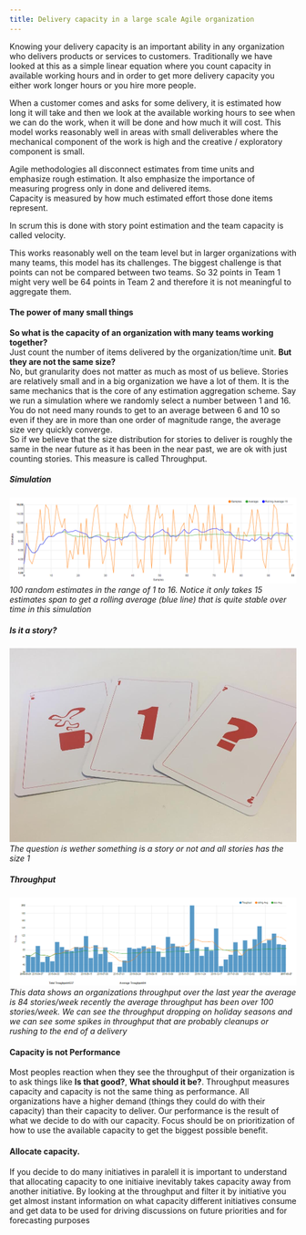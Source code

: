 ```yaml
---
title: Delivery capacity in a large scale Agile organization
---
```


Knowing your delivery capacity is an important ability in any organization who 
delivers products or services to customers. Traditionally we have looked at 
this as a simple linear equation where you count capacity in available working 
hours and in order to get more delivery capacity you either work longer hours or 
you hire more people.

When a customer comes and asks for some delivery, it is estimated how long it will
take and then we look at the available working hours to see when we can do the work, 
when it will be done and how much it will cost. This model works reasonably well in 
areas with small deliverables where the mechanical component of the work is high and 
the creative / exploratory component is small.  

Agile methodologies all disconnect estimates from time units and emphasize rough estimation.
It also emphasize the importance of measuring progress only in done and delivered items.  
Capacity is measured by how much estimated effort those done items represent.

In scrum this is done with story point estimation and the team capacity is called velocity.

This works reasonably well on the team level but in larger organizations with many teams, 
this model has its challenges. The biggest challenge is that points can not be compared 
between two teams.  So 32 points in Team 1 might very well be 64 points in Team 2 and 
therefore it is not meaningful to aggregate them.  

#### The power of many small things



**So what is the capacity of an organization with many teams working together?**  
Just count the number of items delivered by the organization/time unit.
**But they are not the same size?**  
No, but granularity does not matter as much as most of us believe.
Stories are relatively small and in a big organization we have a lot of them.
It is the same mechanics that is the core of any estimation aggregation scheme.
Say we run a simulation where we randomly select a number between 1 and 16.
You do not need many rounds to get to an average between 6 and 10 so even 
if they are in more than one order of magnitude range, the average size very quickly converge.     
So if we believe that the size distribution for stories to deliver is roughly the same
in the near future as it has been in the near past, we are ok with just counting stories.
This measure is called Throughput.



##### Simulation 
![](random.png)
_100 random estimates in the range of 1 to 16. Notice it only takes 15 estimates span to get 
a rolling average (blue line) that is quite stable over time in this simulation_ 

##### Is it a story?
![](1.jpg)
_The question is wether something is a story or not and all stories has the size 1_  

##### Throughput
![](throughput.png)
_This data shows an organizations throughput over the last year the average is 84 stories/week
recently the average throughput has been over 100 stories/week. We can see the throughput dropping
on holiday seasons and we can see some spikes in throughput that are probably cleanups or rushing 
to the end of a delivery_ 

#### Capacity is not Performance

Most peoples reaction when they see the throughput of their organization is to ask things 
like **Is that good?**, **What should it be?**. Throughput measures capacity and capacity 
is not the same thing as performance. All organizations have a higher demand (things they 
could do with their capacity) than their capacity to deliver. Our performance is the result 
of what we decide to do with our capacity. Focus should be on prioritization of how to use 
the available capacity to get the biggest possible benefit.  

#### Allocate capacity.

If you decide to do many initiatives in paralell it is important to understand that allocating capacity to one initiaive inevitably takes capacity away from another initiative. By looking at the throughput and filter it 
by initiative you get almost instant information on what capacity different initiatives consume and get data to
be used for driving discussions on future priorities and for forecasting purposes 

